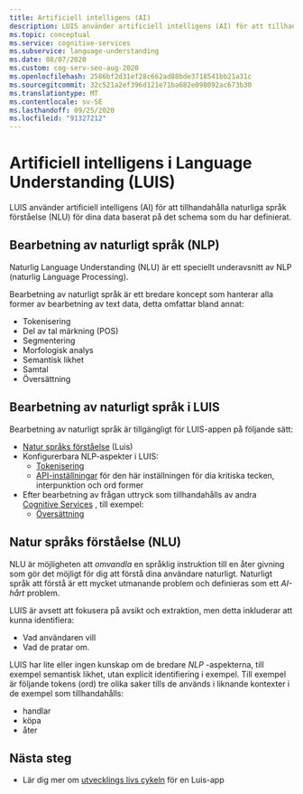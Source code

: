 ```yaml
---
title: Artificiell intelligens (AI)
description: LUIS använder artificiell intelligens (AI) för att tillhandahålla språk förståelse för dina data baserat på det schema som du har definierat.
ms.topic: conceptual
ms.service: cognitive-services
ms.subservice: language-understanding
ms.date: 08/07/2020
ms.custom: cog-serv-seo-aug-2020
ms.openlocfilehash: 2586bf2d31ef28c662ad88bde3718541bb21a31c
ms.sourcegitcommit: 32c521a2ef396d121e71ba682e098092ac673b30
ms.translationtype: MT
ms.contentlocale: sv-SE
ms.lasthandoff: 09/25/2020
ms.locfileid: "91327212"
---
```

# <a name="artificial-intelligence-in-language-understanding-luis"></a>Artificiell intelligens i Language Understanding (LUIS)

LUIS använder artificiell intelligens (AI) för att tillhandahålla naturliga språk förståelse (NLU) för dina data baserat på det schema som du har definierat.

## <a name="natural-language-processing-nlp"></a>Bearbetning av naturligt språk (NLP)

Naturlig Language Understanding (NLU) är ett speciellt underavsnitt av NLP (naturlig Language Processing).

Bearbetning av naturligt språk är ett bredare koncept som hanterar alla former av bearbetning av text data, detta omfattar bland annat:

* Tokenisering
* Del av tal märkning (POS)
* Segmentering
* Morfologisk analys
* Semantisk likhet
* Samtal
* Översättning

## <a name="natural-language-processing-in-luis"></a>Bearbetning av naturligt språk i LUIS

Bearbetning av naturligt språk är tillgängligt för LUIS-appen på följande sätt:
* [Natur språks förståelse](#natural-language-processing-nlp) (Luis)
* Konfigurerbara NLP-aspekter i LUIS:
    * [Tokenisering](luis-language-support.md#tokenization)
    * [API-inställningar](luis-reference-application-settings.md) för den här inställningen för dia kritiska tecken, interpunktion och ord former
* Efter bearbetning av frågan uttryck som tillhandahålls av andra [Cognitive Services](../Welcome.md) , till exempel:
    * [Översättning](../translator/translator-info-overview.md)

## <a name="natural-language-understanding-nlu"></a>Natur språks förståelse (NLU)

NLU är möjligheten att _omvandla_ en språklig instruktion till en åter givning som gör det möjligt för dig att förstå dina användare naturligt. Naturligt språk att förstå är ett mycket utmanande problem och definieras som ett _AI-hårt_ problem.

LUIS är avsett att fokusera på avsikt och extraktion, men detta inkluderar att kunna identifiera:
* Vad användaren vill
* Vad de pratar om.

LUIS har lite eller ingen kunskap om de bredare _NLP_ -aspekterna, till exempel semantisk likhet, utan explicit identifiering i exempel. Till exempel är följande tokens (ord) tre olika saker tills de används i liknande kontexter i de exempel som tillhandahålls:

* handlar
* köpa
* åter

## <a name="next-steps"></a>Nästa steg

* Lär dig mer om [utvecklings livs cykeln](luis-concept-app-iteration.md) för en Luis-app
